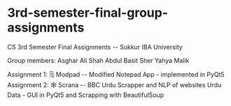 # 3rd-semester-final-group-assignments
CS 3rd Semester Final Assignments -- Sukkur IBA University

Group members:
Asghar Ali Shah
Abdul Basit Sher
Yahya Malik

Assignment 1: 🗒 Modpad -- Modified Notepad App - implemented in PyQt5
Assignment 2: 🕸 Scrana -- BBC Urdu Scrapper and NLP of websites Urdu Data - GUI in PyQt5 and Scrapping with BeautifulSoup


